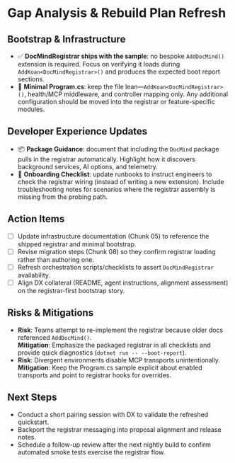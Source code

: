 # Gap Analysis & Rebuild Plan Refresh

## Bootstrap & Infrastructure
- ✅ **DocMindRegistrar ships with the sample**: no bespoke `AddDocMind()` extension is required. Focus on verifying it loads during `AddKoan<DocMindRegistrar>()` and produces the expected boot report sections.
- 🔄 **Minimal Program.cs**: keep the file lean—`AddKoan<DocMindRegistrar>()`, health/MCP middleware, and controller mapping only. Any additional configuration should be moved into the registrar or feature-specific modules.

## Developer Experience Updates
- 📦 **Package Guidance**: document that including the `DocMind` package pulls in the registrar automatically. Highlight how it discovers background services, AI options, and telemetry.
- 🧭 **Onboarding Checklist**: update runbooks to instruct engineers to check the registrar wiring (instead of writing a new extension). Include troubleshooting notes for scenarios where the registrar assembly is missing from the probing path.

## Action Items
- [ ] Update infrastructure documentation (Chunk 05) to reference the shipped registrar and minimal bootstrap.  
- [ ] Revise migration steps (Chunk 08) so they confirm registrar loading rather than authoring one.  
- [ ] Refresh orchestration scripts/checklists to assert `DocMindRegistrar` availability.  
- [ ] Align DX collateral (README, agent instructions, alignment assessment) on the registrar-first bootstrap story.

## Risks & Mitigations
- **Risk**: Teams attempt to re-implement the registrar because older docs referenced `AddDocMind()`.  
  **Mitigation**: Emphasize the packaged registrar in all checklists and provide quick diagnostics (`dotnet run -- --boot-report`).
- **Risk**: Divergent environments disable MCP transports unintentionally.  
  **Mitigation**: Keep the Program.cs sample explicit about enabled transports and point to registrar hooks for overrides.

## Next Steps
- Conduct a short pairing session with DX to validate the refreshed quickstart.
- Backport the registrar messaging into proposal alignment and release notes.
- Schedule a follow-up review after the next nightly build to confirm automated smoke tests exercise the registrar flow.

